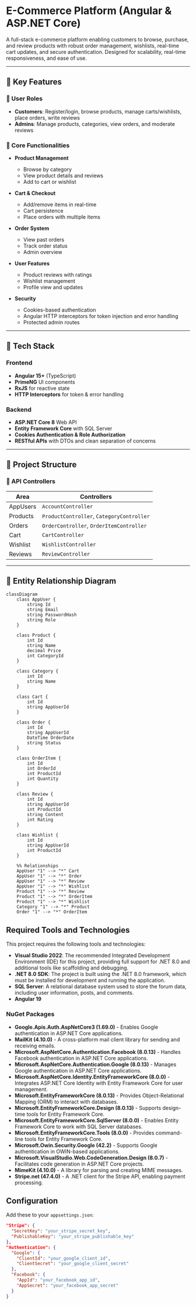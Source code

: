 # E-Commerce Platform (Angular & ASP.NET Core)

A full-stack e-commerce platform enabling customers to browse, purchase, and review products with robust order management, wishlists, real-time cart updates, and secure authentication. Designed for scalability, real-time responsiveness, and ease of use.

---

## 🚀 Key Features

### 👤 User Roles
- **Customers**: Register/login, browse products, manage carts/wishlists, place orders, write reviews  
- **Admins**: Manage products, categories, view orders, and moderate reviews  

### 🛒 Core Functionalities
- **Product Management**
  - Browse by category  
  - View product details and reviews  
  - Add to cart or wishlist  

- **Cart & Checkout**
  - Add/remove items in real-time  
  - Cart persistence  
  - Place orders with multiple items  

- **Order System**
  - View past orders  
  - Track order status  
  - Admin overview  

- **User Features**
  - Product reviews with ratings  
  - Wishlist management  
  - Profile view and updates  

- **Security**
  - Cookies-based authentication  
  - Angular HTTP interceptors for token injection and error handling  
  - Protected admin routes  

---

## 🧱 Tech Stack

### Frontend
- **Angular 15+** (TypeScript)  
- **PrimeNG** UI components  
- **RxJS** for reactive state  
- **HTTP Interceptors** for token & error handling  

### Backend
- **ASP.NET Core 8** Web API  
- **Entity Framework Core** with SQL Server  
- **Cookies Authentication & Role Authorization**  
- **RESTful APIs** with DTOs and clean separation of concerns  

---

## 📁 Project Structure

### 🔌 API Controllers

| Area         | Controllers                                    |
|--------------|------------------------------------------------|
| AppUsers     | `AccountController`                            |
| Products     | `ProductController`, `CategoryController`      |
| Orders       | `OrderController`, `OrderItemController`       |
| Cart         | `CartController`                               |
| Wishlist     | `WishlistController`                           |
| Reviews      | `ReviewController`                             |

---

## 🧩 Entity Relationship Diagram

```mermaid
classDiagram
    class AppUser {
        string Id
        string Email
        string PasswordHash
        string Role
    }

    class Product {
        int Id
        string Name
        decimal Price
        int CategoryId
    }

    class Category {
        int Id
        string Name
    }

    class Cart {
        int Id
        string AppUserId
    }

    class Order {
        int Id
        string AppUserId
        DateTime OrderDate
        string Status
    }

    class OrderItem {
        int Id
        int OrderId
        int ProductId
        int Quantity
    }

    class Review {
        int Id
        string AppUserId
        int ProductId
        string Content
        int Rating
    }

    class Wishlist {
        int Id
        string AppUserId
        int ProductId
    }

    %% Relationships
    AppUser "1" --> "*" Cart
    AppUser "1" --> "*" Order
    AppUser "1" --> "*" Review
    AppUser "1" --> "*" Wishlist
    Product "1" --> "*" Review
    Product "1" --> "*" OrderItem
    Product "1" --> "*" Wishlist
    Category "1" --> "*" Product
    Order "1" --> "*" OrderItem
```
## Required Tools and Technologies

This project requires the following tools and technologies:

- **Visual Studio 2022**: The recommended Integrated Development Environment (IDE) for this project, providing full support for .NET 8.0 and additional tools like scaffolding and debugging.
- **.NET 8.0 SDK**: The project is built using the .NET 8.0 framework, which must be installed for development and running the application.
- **SQL Server**: A relational database system used to store the forum data, including user information, posts, and comments.
- **Angular 19**


### NuGet Packages  

- **Google.Apis.Auth.AspNetCore3 (1.69.0)** - Enables Google authentication in ASP.NET Core applications.  
- **MailKit (4.10.0)** - A cross-platform mail client library for sending and receiving emails.  
- **Microsoft.AspNetCore.Authentication.Facebook (8.0.13)** - Handles Facebook authentication in ASP.NET Core applications.  
- **Microsoft.AspNetCore.Authentication.Google (8.0.13)** - Manages Google authentication in ASP.NET Core applications.  
- **Microsoft.AspNetCore.Identity.EntityFrameworkCore (8.0.0)** - Integrates ASP.NET Core Identity with Entity Framework Core for user management.  
- **Microsoft.EntityFrameworkCore (8.0.13)** - Provides Object-Relational Mapping (ORM) to interact with databases.  
- **Microsoft.EntityFrameworkCore.Design (8.0.13)** - Supports design-time tools for Entity Framework Core.  
- **Microsoft.EntityFrameworkCore.SqlServer (8.0.0)** - Enables Entity Framework Core to work with SQL Server databases.  
- **Microsoft.EntityFrameworkCore.Tools (8.0.0)** - Provides command-line tools for Entity Framework Core.  
- **Microsoft.Owin.Security.Google (42.2)** - Supports Google authentication in OWIN-based applications.  
- **Microsoft.VisualStudio.Web.CodeGeneration.Design (8.0.7)** - Facilitates code generation in ASP.NET Core projects.  
- **MimeKit (4.10.0)** - A library for parsing and creating MIME messages.  
- **Stripe.net (47.4.0)** - A .NET client for the Stripe API, enabling payment processing.  
## Configuration

Add these to your `appsettings.json`:

```json
"Stripe": {
  "SecretKey": "your_stripe_secret_key",
  "PublishableKey": "your_stripe_publishable_key"
},
"Authentication": {
  "Google": {
    "ClientId": "your_google_client_id",
    "ClientSecret": "your_google_client_secret"
  },
  "Facebook": {
    "AppId": "your_facebook_app_id",
    "AppSecret": "your_facebook_app_secret"
  }
}

